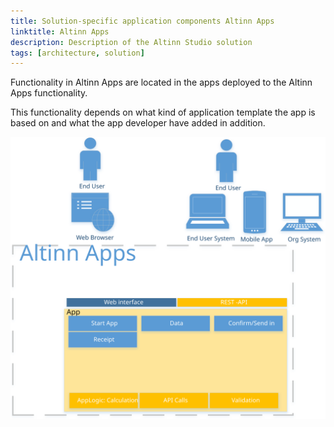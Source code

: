 ```yaml
---
title: Solution-specific application components Altinn Apps
linktitle: Altinn Apps
description: Description of the Altinn Studio solution
tags: [architecture, solution]
---
```


Functionality in Altinn Apps are located in the apps deployed to the Altinn Apps functionality.

This functionality depends on what kind of application template the app is based on and what the app developer have added in addition. 

![Altinn Apps](altinnapps__solutionarchitecture.svg "Solution architecture")

